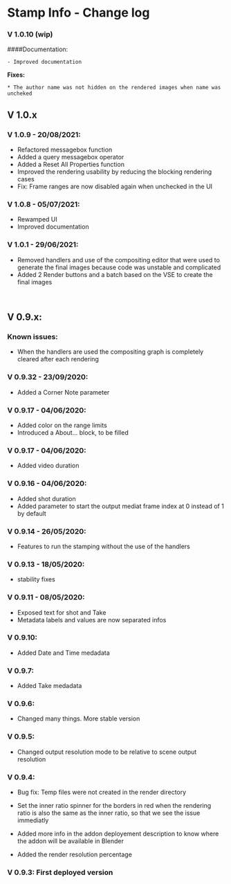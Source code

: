 # Stamp Info - Change log

### V 1.0.10 (wip)
####Documentation:

	- Improved documentation

**Fixes:**

	* The author name was not hidden on the rendered images when name was uncheked


## V 1.0.x

### V 1.0.9 - 20/08/2021:
- Refactored messagebox function
- Added a query messagebox operator
- Added a Reset All Properties function
- Improved the rendering usability by reducing the blocking rendering cases
- Fix: Frame ranges are now disabled again when unchecked in the UI

### V 1.0.8 - 05/07/2021:
- Rewamped UI
- Improved documentation

### V 1.0.1 - 29/06/2021:
- Removed handlers and use of the compositing editor that were used to generate the final images
because code was unstable and complicated
- Added 2 Render buttons and a batch based on the VSE to create the final images

<br />

## V  0.9.x:

### Known issues:
- When the handlers are used the compositing graph is completely cleared after each rendering

### V 0.9.32 - 23/09/2020:
- Added a Corner Note parameter

### V 0.9.17 - 04/06/2020:
- Added color on the range limits
- Introduced a About... block, to be filled
	
### V 0.9.17 - 04/06/2020:
- Added video duration

### V 0.9.16 - 04/06/2020:
- Added shot duration
- Added parameter to start the output mediat frame index at 0 instead of 1 by default

### V 0.9.14 - 26/05/2020:
- Features to run the stamping without the use of the handlers

### V  0.9.13 - 18/05/2020:
- stability fixes

### V  0.9.11 - 08/05/2020:
- Exposed text for shot and Take
- Metadata labels and values are now separated infos

### V 0.9.10:
- Added Date and Time medadata

### V 0.9.7:
- Added Take medadata

### V 0.9.6:
- Changed many things. More stable version
	
### V 0.9.5:
- Changed output resolution mode to be relative to scene output resolution

### V 0.9.4:
- Bug fix: Temp files were not created in the render directory

- Set the inner ratio spinner for the borders in red when the rendering ratio is also the same as
	the inner ratio, so that we see the issue immediatly

- Added more info in the addon deployement description to know where the addon will be available in Blender

- Added the render resolution percentage


### V 0.9.3: First deployed version



